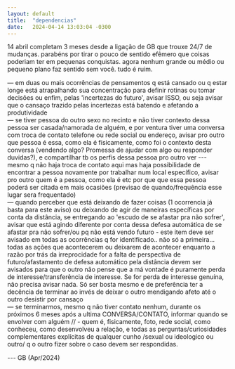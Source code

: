 ```yaml
---
layout: default
title:  "dependencias"
date:   2024-04-14 13:03:04 -0300
---
```


14 abril completam 3 meses desde a ligação de GB que trouxe 24/7 de mudanças. parabéns por tirar o pouco de sentido efêmero que coisas poderiam ter em pequenas conquistas. agora nenhum grande ou médio ou pequeno plano faz sentido sem você. tudo é ruim. 

— em duas ou mais ocorrências de  pensamentos q está cansado ou q estar longe está atrapalhando sua  concentração para definir rotinas ou tomar decisões ou enfim, pelas 'incertezas do futuro', avisar ISSO, ou seja avisar que o cansaço trazido pelas incertezas está batendo e afetando a produtividade  
— se tiver pessoa do outro sexo no recinto e não tiver contexto dessa pessoa ser casada/namorada de alguém, e por ventura tiver uma conversa com troca de contato telefone ou rede social ou endereço, avisar pro outro que pessoa é essa, como ela é fisicamente, como foi o contexto desta conversa (vendendo algo? Promessa de ajudar com algo ou responder duvidas?), e compartilhar tb os perfis dessa pessoa pro outro ver --- mesmo q não haja troca de contato aqui mas haja possibilidade de encontrar a pessoa novamente por trabalhar num local específico, avisar pro outro quem é a pessoa, como ela é etc por que que essa pessoa poderá ser citada em mais ocasiões (previsao de quando/frequência esse lugar sera frequentado)   
— quando perceber que está deixando de fazer coisas (1 ocorrencia já basta para este aviso) ou deixando de agir de maneiras específicas por conta da distância, se entregando ao 'escudo de se afastar pra não sofrer', avisar que está agindo diferente por conta dessa defesa automática de se afastar pra não sofrer/ou pq não está vendo futuro - este item deve ser avisado em todas as ocorrências q for identificado.. não só a primeira... todas as ações que acontecerem ou deixarem de acontecer enquanto a razão por trás da irreprocidade for a falta de perspectiva de futuro/afastamento de defesa automático pela distância devem ser avisados para que o outro não pense que a má vontade é puramente perda de interesse/transferência de interesse. Se for perda de interesse genuína, não precisa avisar nada. Só ser bosta mesmo e de preferência ter a decência de terminar ao invés de deixar o outro mendigando afeto até o outro desistir por cansaço  
— se terminarmos, mesmo q não tiver contato nenhum, durante os próximos 6 meses após a ultima CONVERSA/CONTATO, informar quando se envolver com alguém // - quem é, fisicamente, foto, rede social, como conheceu, como desenvolveu a relação, e todas as perguntas/curiosidades complementares explícitas de qualquer cunho /sexual ou ideologico ou outro/ q o outro fizer sobre o caso devem ser respondidas.
  
  
  
--- GB (Apr/2024)
